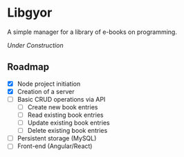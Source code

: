 # Libgyor

A simple manager for a library of e-books on programming.

*Under Construction*

## Roadmap

- [x] Node project initiation
- [x] Creation of a server
- [ ] Basic CRUD operations via API
    - [ ] Create new book entries
    - [ ] Read existing book entries
    - [ ] Update existing book entries
    - [ ] Delete existing book entries
- [ ] Persistent storage (MySQL)
- [ ] Front-end (Angular/React)